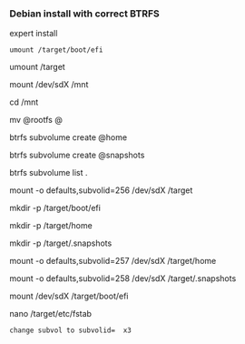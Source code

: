 ### Debian install with correct BTRFS

expert install

`umount /target/boot/efi`

umount /target


mount /dev/sdX /mnt

cd /mnt

mv @rootfs @

btrfs subvolume create @home

btrfs subvolume create @snapshots

btrfs subvolume list .



mount -o defaults,subvolid=256 /dev/sdX /target

mkdir -p /target/boot/efi

mkdir -p /target/home

mkdir -p /target/.snapshots

mount -o defaults,subvolid=257 /dev/sdX /target/home

mount -o defaults,subvolid=258 /dev/sdX /target/.snapshots

mount /dev/sdX /target/boot/efi


nano /target/etc/fstab

    change subvol to subvolid=  x3
